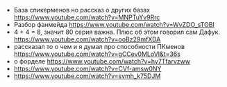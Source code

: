 - База спикерменов но рассказ о других базах https://www.youtube.com/watch?v=MNPTuYv9Rrc
- Разбор фанмейда https://www.youtube.com/watch?v=WvZDO_sTOBI
- 4 + 4 = 8, значит 80 серия важна. Плюс об этом говорил сам Дафук. https://www.youtube.com/watch?v=ooBz29mfXDA
- рассказал то о чем и я думал про способности ПКменов https://www.youtube.com/watch?v=gCCev0MLoVI&t=36s
- о форделе https://www.youtube.com/watch?v=hy7Tfarvzww
- https://www.youtube.com/watch?v=CVf-amsw0NY
- https://www.youtube.com/watch?v=svmh_k75DJM
